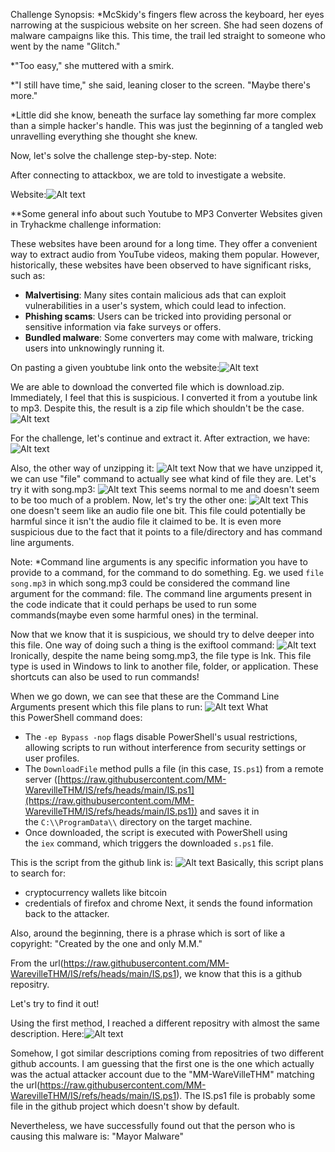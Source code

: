 Challenge Synopsis:
*McSkidy's fingers flew across the keyboard, her eyes narrowing at the suspicious website on her screen. She had seen dozens of malware campaigns like this. This time, the trail led straight to someone who went by the name "Glitch."

*"Too easy," she muttered with a smirk.

*"I still have time," she said, leaning closer to the screen. "Maybe there's more."

*Little did she know, beneath the surface lay something far more complex than a simple hacker's handle. This was just the beginning of a tangled web unravelling everything she thought she knew.

Now, let's solve the challenge step-by-step.
Note: 

After connecting to attackbox, we are told to investigate a website.

Website:![Alt text](../Images/Screenshot%202024-12-09%20at%2020.52.17.png)

**Some general info about such Youtube to MP3 Converter Websites given in Tryhackme challenge information:

These websites have been around for a long time. They offer a convenient way to extract audio from YouTube videos, making them popular. However, historically, these websites have been observed to have significant risks, such as:

- **Malvertising**: Many sites contain malicious ads that can exploit vulnerabilities in a user's system, which could lead to infection.
- **Phishing scams**: Users can be tricked into providing personal or sensitive information via fake surveys or offers.
- **Bundled malware**: Some converters may come with malware, tricking users into unknowingly running it.

On pasting a given youbtube link onto the website:![Alt text](../Images/Screenshot%202024-12-09%20at%2020.56.10.png)

We are able to download the converted file which is download.zip. Immediately, I feel that this is suspicious. I converted it from a youtube link to mp3. Despite this, the result is a zip file which shouldn't be the case. 
![Alt text](../Images/Screenshot%202024-12-09%20at%2020.57.02.png)

For the challenge, let's continue and extract it. After extraction, we have:![Alt text](../Images/Screenshot%202024-12-09%20at%2021.07.12.png)

Also, the other way of unzipping it:
![Alt text](../Images/Screenshot%202024-12-09%20at%2021.12.21.png)
Now that we have unzipped it, we can use "file" command to actually see what kind of file they are. Let's try it with song.mp3:
![Alt text](../Images/Screenshot%202024-12-09%20at%2021.15.13.png)
This seems normal to me and doesn't seem to be too much of a problem.
Now, let's try the other one:
![Alt text](../Images/Screenshot%202024-12-09%20at%2021.17.54.png)
This one doesn't seem like an audio file one bit. This file could potentially be harmful since it isn't the audio file it claimed to be. It is even more suspicious due to the fact that it points to a file/directory and has command line arguments. 

Note:
*Command line arguments is any specific information you have to provide to a command, for the command to do something.
Eg. we used ```file song.mp3``` in which song.mp3 could be considered the command line argument for the command: file.
The command line arguments present in the code indicate that it could perhaps be used to run some commands(maybe even some harmful ones) in the terminal.

Now that we know that it is suspicious, we should try to delve deeper into this file. One way of doing such a thing is the exiftool command:
![Alt text](../Images/Screenshot%202024-12-09%20at%2021.29.49.png)
Ironically, despite the name being somg.mp3, the file type is lnk. This file type is used in Windows to link to another file, folder, or application. These shortcuts can also be used to run commands!

When we go down, we can see that these are the Command Line Arguments present which this file plans to run:
![Alt text](../Images/Screenshot%202024-12-09%20at%2021.31.11.png)
What this PowerShell command does:
- The `-ep Bypass -nop` flags disable PowerShell's usual restrictions, allowing scripts to run without interference from security settings or user profiles.
- The `DownloadFile` method pulls a file (in this case, `IS.ps1`) from a remote server ([https://raw.githubusercontent.com/MM-WarevilleTHM/IS/refs/heads/main/IS.ps1](https://raw.githubusercontent.com/MM-WarevilleTHM/IS/refs/heads/main/IS.ps1)) and saves it in the `C:\\ProgramData\\` directory on the target machine.
- Once downloaded, the script is executed with PowerShell using the `iex` command, which triggers the downloaded `s.ps1` file.

This is the script from the github link is:
![Alt text](../Images/Screenshot%202024-12-09%20at%2021.41.47.png)
Basically, this script plans to search for:
- cryptocurrency wallets like bitcoin
- credentials of firefox and chrome
Next, it sends the found information back to the attacker.

Also, around the beginning, there is a phrase which is sort of like a copyright: "Created by the one and only M.M."

From the url(https://raw.githubusercontent.com/MM-WarevilleTHM/IS/refs/heads/main/IS.ps1), we know that this is a github repositry.

Let's try to find it out!
	


Using the first method, I reached a different repositry with almost the same description. Here:![Alt text](../Images/Screenshot%202024-12-09%20at%2021.57.39.png)

Somehow, I got similar descriptions coming from repositries of two different github accounts.
I am guessing that the first one is the one which actually was the actual attacker account due to the "MM-WareVilleTHM" matching the url(https://raw.githubusercontent.com/MM-WarevilleTHM/IS/refs/heads/main/IS.ps1). The IS.ps1 file is probably some file in the github project which doesn't show by default.

Nevertheless, we have successfully found out that the person who is causing this malware is: "Mayor Malware"